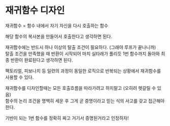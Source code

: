 # 재귀함수 디자인

재귀함수 = 함수 내에서 자기 자신을 다시 호출하는 함수

해당 함수의 복사본을 만들어서 호출한다고 생각하면 된다.

재귀함수에는 반드시 하나 이상의 탈출 조건이 필요하다. (그래야 루프가 끝나니까)   
탈출 조건을 만족했을 때 반환이 시작되어 마치 실타래가 풀리듯 1번 함수까지 돌아와 최종 반환이 완료된다고 생각하면 된다.

팩토리얼, 피보나치 등 일련의 과정이 동일한 로직으로 반복되는 상황에서 재귀함수를 사용할 수 있다.

재귀함수를 디자인할때는 모든 호출흐름을 따라가려고 하지말고 (오히려 헷갈릴 수 있음)   
함수의 논리 조건을 명백히 세운 후 그게 곧 증명이라고 믿는 식의 사고를 갖고 접근해야한다.

기반이 되는 1번 함수를 정확히 짜고 거기서 증명된거라고 인정하자!
